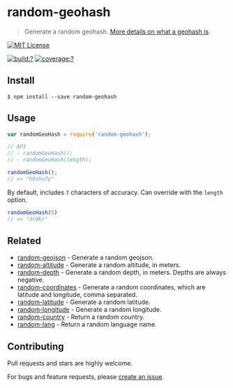 # random-geohash

> Generate a random geohash. [More details on what a geohash is](http://en.wikipedia.org/wiki/Geohash).


[![MIT License](https://img.shields.io/badge/license-MIT_License-green.svg?style=flat-square)](https://github.com/mock-end/random-geohash/blob/master/LICENSE)

[![build:?](https://img.shields.io/travis/mock-end/random-geohash/master.svg?style=flat-square)](https://travis-ci.org/mock-end/random-geohash)
[![coverage:?](https://img.shields.io/coveralls/mock-end/random-geohash/master.svg?style=flat-square)](https://coveralls.io/github/mock-end/random-geohash)


## Install

```
$ npm install --save random-geohash 
```

## Usage

```js
var randomGeoHash = require('random-geohash');

// API
// - randomGeoHash();
// - randomGeoHash(length);

randomGeoHash();
// => "h9xhn7y"
```
By default, includes `7` characters of accuracy. Can override with the `length` option.


```js
randomGeoHash(5)
// => "dr0kr"
```

## Related

- [random-geojson](https://github.com/mock-end/random-geojson) - Generate a random geojson.
- [random-altitude](https://github.com/mock-end/random-altitude) - Generate a random altitude, in meters.
- [random-depth](https://github.com/mock-end/random-depth) - Generate a random depth, in meters. Depths are always negative.
- [random-coordinates](https://github.com/mock-end/random-coordinates) - Generate a random coordinates, which are latitude and longitude, comma separated.
- [random-latitude](https://github.com/mock-end/random-latitude) - Generate a random latitude.
- [random-longitude](https://github.com/mock-end/random-longitude) - Generate a random longitude.
- [random-country](https://github.com/mock-end/random-country) - Return a random country. 
- [random-lang](https://github.com/mock-end/random-lang) - Return a random language name.


## Contributing

Pull requests and stars are highly welcome.

For bugs and feature requests, please [create an issue](https://github.com/mock-end/random-geohash/issues/new).
